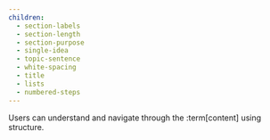 ```yaml
---
children:
  - section-labels
  - section-length
  - section-purpose
  - single-idea
  - topic-sentence
  - white-spacing
  - title
  - lists
  - numbered-steps
---
```


Users can understand and navigate through the :term[content] using structure.

